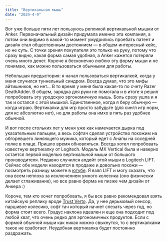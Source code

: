 ```yaml
---
title: "Вертикальная мышь"
date: "2024-4-9"
---
```


Вот уже больше пяти лет пользуюсь репликой вертикальной мышки от Anker. Первоначальный дизайн придумала именно эта компания, а потом они видимо в какой-то момент умудрились проебать патент и дизайн стал общественным достоянием — в общем интересный кейс, но не суть. С точки зрения покупателя это только на руку, потому что сразу видно, какая форма самая удобная, а Anker кажется потеряли очень много денег. Короче я бесконечно люблю эту форму мыши и не понимаю, как можно пользоваться обычными для работы.

Небольшая предыстория: я начал пользоваться вертикалкой, когда у меня случился туннельный синдром. Всегда думал, что это мифы айтишников, но нет... В то время у меня была какая-то по счету Razer DeathAdder. В общем, зарядка для руки не помогала и в итоге я решил попробовать эту уродскую эргономичную мышь. Боль сразу ушла и я так и остался с этой мышкой. Единственное, когда я беру обычную — когда играю. Вертикалки для игр просто забудьте (для сингл игр норм, для кс абсолютно нет), но для работы она имхо в пять раз удобнее обычной. 

И вот после стольких лет у меня уже как намечается дырка под указательным пальцем, а весь софтач сделал устройство похожим на обгоревшего линяющего мужика, который едет с Анапы на соседней полке в плаце. Пришло время обновляться. Всегда хотел попробовать известную вертикалку от Logitech. Модель MX Vertical была и наверно остается первой моделью вертикальной мыши от большого производителя. Недавно случился апдейт этой мыши в Logitech LIFT. Сейчас обе модели находятся в продаже и довольно похожи — посмотреть разницу можете в [ютубе](https://youtu.be/vQUooILRIjw). Я взял LIFT и могу сказать, что она всем неплоха за исключением умного колесика (оно физически делает сглаживание), но все равно форма не пизже чем дизайн от Анкера :)

Короче, тем кто хочет попробовать, я бы все равно рекомендовал взять китайскую реплику вроде [Trust Verto](https://www.trust.com/ru/product/25132-verto-ergonomic-wireless-mouse-white). Да, у нее дерьмовый сенсор, паршивое колесико, софт тач который начнет слезать через год, но форма стоит всего. Градус наклона идеален и еще она подходит под любой хват, что очень редко для эргономичных продуктов. Если с формой обычной мыши как никак можно свыкнутся, то с вертикалками такое не сработает. Неудобная вертикалка будет постоянно раздражать.